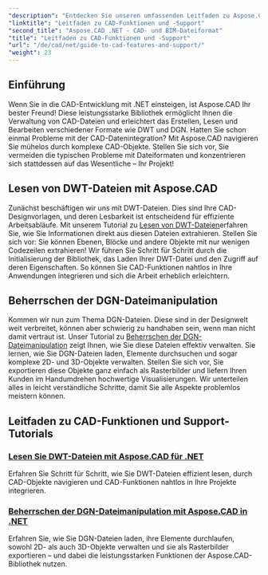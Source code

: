 ```yaml
---
"description": "Entdecken Sie unseren umfassenden Leitfaden zu Aspose.CAD für .NET-Tutorials, perfekt für Entwickler, die ihre Software mit CAD-Funktionen erweitern möchten."
"linktitle": "Leitfaden zu CAD-Funktionen und -Support"
"second_title": "Aspose.CAD .NET - CAD- und BIM-Dateiformat"
"title": "Leitfaden zu CAD-Funktionen und -Support"
"url": "/de/cad/net/guide-to-cad-features-and-support/"
"weight": 23
---
```


## Einführung

Wenn Sie in die CAD-Entwicklung mit .NET einsteigen, ist Aspose.CAD Ihr bester Freund! Diese leistungsstarke Bibliothek ermöglicht Ihnen die Verwaltung von CAD-Dateien und erleichtert das Erstellen, Lesen und Bearbeiten verschiedener Formate wie DWT und DGN. Hatten Sie schon einmal Probleme mit der CAD-Datenintegration? Mit Aspose.CAD navigieren Sie mühelos durch komplexe CAD-Objekte. Stellen Sie sich vor, Sie vermeiden die typischen Probleme mit Dateiformaten und konzentrieren sich stattdessen auf das Wesentliche – Ihr Projekt!

## Lesen von DWT-Dateien mit Aspose.CAD

Zunächst beschäftigen wir uns mit DWT-Dateien. Dies sind Ihre CAD-Designvorlagen, und deren Lesbarkeit ist entscheidend für effiziente Arbeitsabläufe. Mit unserem Tutorial zu [Lesen von DWT-Dateien](./read-dwt-files/)erfahren Sie, wie Sie Informationen direkt aus diesen Dateien extrahieren. Stellen Sie sich vor: Sie können Ebenen, Blöcke und andere Objekte mit nur wenigen Codezeilen extrahieren! Wir führen Sie Schritt für Schritt durch die Initialisierung der Bibliothek, das Laden Ihrer DWT-Datei und den Zugriff auf deren Eigenschaften. So können Sie CAD-Funktionen nahtlos in Ihre Anwendungen integrieren und sich die Arbeit erheblich erleichtern.

## Beherrschen der DGN-Dateimanipulation

Kommen wir nun zum Thema DGN-Dateien. Diese sind in der Designwelt weit verbreitet, können aber schwierig zu handhaben sein, wenn man nicht damit vertraut ist. Unser Tutorial zu [Beherrschen der DGN-Dateimanipulation](./mastering-dgn-file-manipulation/) zeigt Ihnen, wie Sie diese Dateien effektiv verwalten. Sie lernen, wie Sie DGN-Dateien laden, Elemente durchsuchen und sogar komplexe 2D- und 3D-Objekte verwalten. Stellen Sie sich vor, Sie exportieren diese Objekte ganz einfach als Rasterbilder und liefern Ihren Kunden im Handumdrehen hochwertige Visualisierungen. Wir unterteilen alles in leicht verständliche Schritte, damit Sie alle Aspekte problemlos meistern können.

## Leitfaden zu CAD-Funktionen und Support-Tutorials
### [Lesen Sie DWT-Dateien mit Aspose.CAD für .NET](./read-dwt-files/)
Erfahren Sie Schritt für Schritt, wie Sie DWT-Dateien effizient lesen, durch CAD-Objekte navigieren und CAD-Funktionen nahtlos in Ihre Projekte integrieren.
### [Beherrschen der DGN-Dateimanipulation mit Aspose.CAD in .NET](./mastering-dgn-file-manipulation/)
Erfahren Sie, wie Sie DGN-Dateien laden, ihre Elemente durchlaufen, sowohl 2D- als auch 3D-Objekte verwalten und sie als Rasterbilder exportieren – und dabei die leistungsstarken Funktionen der Aspose.CAD-Bibliothek nutzen.